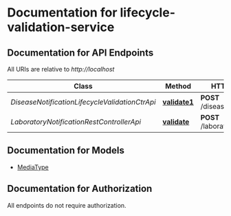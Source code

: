 # Documentation for lifecycle-validation-service

<a name="documentation-for-api-endpoints"></a>
## Documentation for API Endpoints

All URIs are relative to *http://localhost*

| Class | Method | HTTP request | Description |
|------------ | ------------- | ------------- | -------------|
| *DiseaseNotificationLifecycleValidationCtrApi* | [**validate1**](Apis/DiseaseNotificationLifecycleValidationCtrApi.md#validate1) | **POST** /disease/$validate |  |
| *LaboratoryNotificationRestControllerApi* | [**validate**](Apis/LaboratoryNotificationRestControllerApi.md#validate) | **POST** /laboratory/$validate |  |


<a name="documentation-for-models"></a>
## Documentation for Models

 - [MediaType](./Models/MediaType.md)


<a name="documentation-for-authorization"></a>
## Documentation for Authorization

All endpoints do not require authorization.
